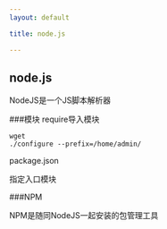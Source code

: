 ```yaml
---
layout: default

title: node.js

---
```


## node.js

NodeJS是一个JS脚本解析器

###模块
require导入模块 

	wget 
	./configure --prefix=/home/admin/

package.json

指定入口模块

###NPM

NPM是随同NodeJS一起安装的包管理工具






    


